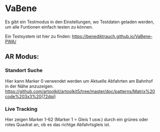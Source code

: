 # VaBene
Es gibt ein Testmodus in den Einstellungen, wo Testdaten geladen werden, um alle Funtionen einfach testen zu können.

Ein Testsystem ist hier zu finden: https://benediktrauch.github.io/VaBene-PWA/

## AR Modus:
### Standort Suche
Hier kann Marker 0 verwendet werden um Aktuelle Abfahrten am Bahnhof in der Nähe anzuzeigen.
https://github.com/artoolkit/artoolkit5/tree/master/doc/patterns/Matrix%20code%203x3%20(72dpi)

### Live Tracking
Hier zeigen Marker 1-62 (Marker 1 = Gleis 1 usw.) durch ein grünes oder rotes Quadrat an, ob es das richtge Abfahrtsgleis ist. 
